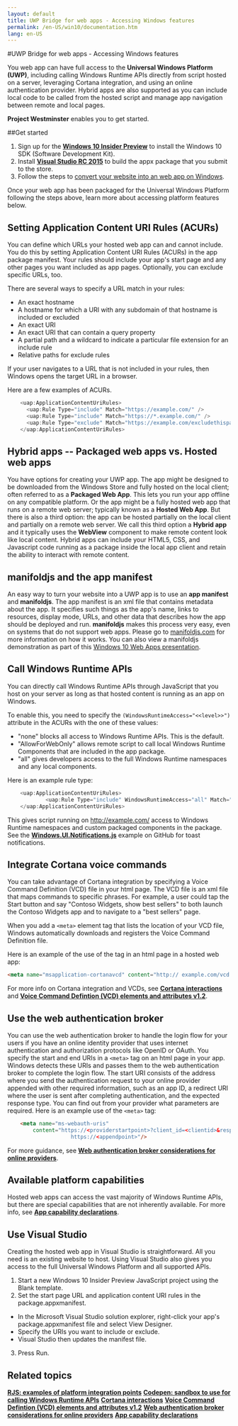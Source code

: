 ```yaml
---
layout: default
title: UWP Bridge for web apps - Accessing Windows features
permalink: /en-US/win10/documentation.htm
lang: en-US
---
```


#UWP Bridge for web apps - Accessing Windows features

You web app can have full access to the **Universal Windows Platform (UWP)**, including calling Windows Runtime APIs directly from script hosted on a server, leveraging Cortana integration, and using an online authentication provider. Hybrid apps are also supported as you can include local code to be called from the hosted script and manage app navigation between remote and local pages.

**Project Westminster** enables you to get started.  

##Get started
1. Sign up for the [**Windows 10 Insider Preview**](https://insider.windows.com) to install the Windows 10 SDK (Software Development Kit).
2. Install [**Visual Studio RC 2015**](https://www.visualstudio.com/en-us/downloads/visual-studio-2015-downloads-vs.aspx) to build the appx package that you submit to the store.
3. Follow the steps to [convert your website into an web app on Windows](../CreateHWA.md).

Once your web app has been packaged for the Universal Windows Platform following the steps above, learn more about accessing platform features below.

## Setting Application Content URI Rules (ACURs) 
You can define which URLs your hosted web app can and cannot include. You do this by setting Application Content URI Rules (ACURs) in the app package manifest. Your rules should include your app's start page and any other pages you want included as app pages. Optionally, you can exclude specific URLs, too.

There are several ways to specify a URL match in your rules:

  - An exact hostname
  - A hostname for which a URI with any subdomain of that hostname is included or excluded
  - An exact URI
  - An exact URI that can contain a query property
  - A partial path and a wildcard to indicate a particular file extension for an include rule
  - Relative paths for exclude rules

If your user navigates to a URL that is not included in your rules, then Windows opens the target URL in a browser.

Here are a few examples of ACURs.

```javascript
	<uap:ApplicationContentUriRules>
      <uap:Rule Type="include" Match="https://example.com/" />
      <uap:Rule Type="include" Match="https://*.example.com/" />
      <uap:Rule Type="exclude" Match="https://example.com/excludethispage.aspx" />
	</uap:ApplicationContentUriRules>
```

## Hybrid apps -- Packaged web apps vs. Hosted web apps

You have options for creating your UWP app. The app might be designed to be downloaded from the Windows Store and fully hosted on the local client; often referred to as a **Packaged Web App**. This lets you run your app offline on any compatible platform. Or the app might be a fully hosted web app that runs on a remote web server; typically known as a **Hosted Web App**. But there is also a third option: the app can be hosted partially on the local client and partially on a remote web server. We call this third option a **Hybrid app** and it typically uses the **WebView** component to make remote content look like local content. Hybrid apps can include your HTML5, CSS, and Javascript code running as a package inside the local app client and retain the ability to interact with remote content.

## manifoldjs and the app manifest

An easy way to turn your website into a UWP app is to use an **app manifest** and **manifoldjs**. The app manifest is an xml file that contains metadata about the app. It specifies such things as the app's name, links to resources, display mode, URLs, and other data that describes how the app should be deployed and run. **manifoldjs** makes this process very easy, even on systems that do not support web apps. Please go to [manifoldjs.com](http://go.microsoft.com/fwlink/p/?LinkId=615590) for more information on how it works. You can also view a manifoldjs demonstration as part of this [Windows 10 Web Apps presentation](http://channel9.msdn.com/Events/WebPlatformSummit/2015/Hosted-web-apps-and-web-platform-innovations?wt.mc_id=relatedsession).

## Call Windows Runtime APIs
You can directly call Windows Runtime APIs through JavaScript that you host on your server as long as that hosted content is running as an app on Windows.

To enable this, you need to specify the `(WindowsRuntimeAccess="<<level>>")` attribute in the ACURs with the one of these values:

  - "none" blocks all access to Windows Runtime APIs. This is the default.
  - "AllowForWebOnly" allows remote script to call local Windows Runtime Components that are included in the app package.
  - "all" gives developers access to the full Windows Runtime namespaces and any local components.

Here is an example rule type:

```javascript
	<uap:ApplicationContentUriRules>
      		<uap:Rule Type="include" WindowsRuntimeAccess="all" Match="http://example.com/" />
	</uap:ApplicationContentUriRules>
```

This gives script running on http://example.com/ access to Windows Runtime namespaces and custom packaged components in the package. See the [**Windows.UI.Notifications.js**](https://gist.github.com/Gr8Gatsby/3d471150e5b317eb1813#file-windows-ui-notifications-js) example on GitHub for toast notifications.

## Integrate Cortana voice commands

You can take advantage of Cortana integration by specifying a Voice Command Definition (VCD) file in your html page. The VCD file is an xml file that maps commands to specific phrases. For example, a user could tap the Start button and say "Contoso Widgets, show best sellers" to both launch the Contoso Widgets app and to navigate to a "best sellers" page.

When you add a `<meta>` element tag that lists the location of your VCD file, Windows automatically downloads and registers the Voice Command Definition file.

Here is an example of the use of the <meta> tag in an html page in a hosted web app:

```html
<meta name="msapplication-cortanavcd" content="http:// example.com/vcd.xml"/>
```

For more info on Cortana integration and VCDs, see [**Cortana interactions**](https://msdn.microsoft.com/en-us/library/windows/apps/dn974231.aspx) and [**Voice Command Defintion (VCD) elements and attributes v1.2**](https://msdn.microsoft.com/en-us/library/windows/apps/dn954977.aspx).

## Use the web authentication broker

You can use the web authentication broker to handle the login flow for your users if you have an online identity provider that uses internet authentication and authorization protocols like OpenID or OAuth. You specify the start and end URIs in a `<meta>` tag on an html page in your app. Windows detects these URIs and passes them to the web authentication broker to complete the login flow. The start URI consists of the address where you send the authentication request to your online provider appended with other required information, such as an app ID, a redirect URI where the user is sent after completing authentication, and the expected response type. You can find out from your provider what parameters are required.
Here is an example use of the `<meta>` tag:

```html
	<meta name="ms-webauth-uris" 
	 	content="https://<providerstartpoint>?client_id=<clientid>&response_type=token, 
               		https://<appendpoint>"/>
```

For more guidance, see [**Web authentication broker considerations for online providers**](https://msdn.microsoft.com/en-us/library/windows/apps/dn448956.aspx).

## Available platform capabilities

Hosted web apps can access the vast majority of Windows Runtime APIs, but there are special capabilities that are not inherently available. For more info, see [**App capability declarations**](https://msdn.microsoft.com/en-us/library/windows/apps/hh464936.aspx).

## Use Visual Studio

Creating the hosted web app in Visual Studio is straightforward. All you need is an existing website to host. Using Visual Studio also gives you access to the full Universal Windows Platform and all supported APIs.

1. Start a new Windows 10 Insider Preview JavaScript project using the Blank template.
2. Set the start page URL and application content URI rules in the package.appxmanifest.

  - In the Microsoft Visual Studio solution explorer, right-click your app's package.appxmanifest file and select View Designer.
  - Specify the URIs you want to include or exclude.
  - Visual Studio then updates the manifest file.
3. Press Run.

## Related topics

[**RJS: examples of platform integration points**](http://rjs.azurewebsites.net/)
[**Codepen: sandbox to use for calling Windows Runtime APIs**](http://codepen.io/seksenov/pen/wBbVyb/)
[**Cortana interactions**](https://msdn.microsoft.com/en-us/library/windows/apps/dn974231.aspx)
[**Voice Command Defintion (VCD) elements and attributes v1.2**](https://msdn.microsoft.com/en-us/library/windows/apps/dn954977.aspx)
[**Web authentication broker considerations for online providers**](https://msdn.microsoft.com/en-us/library/windows/apps/dn448956.aspx)
[**App capability declarations**](https://msdn.microsoft.com/en-us/library/windows/apps/hh464936.aspx)
